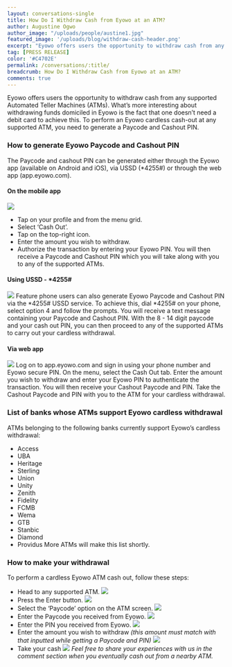 ```yaml
---
layout: conversations-single
title: How Do I Withdraw Cash from Eyowo at an ATM?
author: Augustine Ogwo
author_image: "/uploads/people/austine1.jpg" 
featured_image: '/uploads/blog/withdraw-cash-header.png'
excerpt: "Eyowo offers users the opportunity to withdraw cash from any supported Automated Teller Machines (ATMs). What’s more interesting about withdrawing funds domiciled in Eyowo is the fact that one doesn’t need a debit card to achieve this"
tag: [PRESS RELEASE]
color: '#C4702E'
permalink: /conversations/:title/
breadcrumb: How Do I Withdraw Cash from Eyowo at an ATM?
comments: true
---
```


Eyowo offers users the opportunity to withdraw cash from any supported Automated Teller Machines (ATMs). What’s more interesting about withdrawing funds domiciled in Eyowo is the fact that one doesn’t need a debit card to achieve this. To perform an Eyowo cardless cash-out at any supported ATM, you need to generate a Paycode and Cashout PIN.

### How to generate Eyowo Paycode and Cashout PIN
The Paycode and cashout PIN can be generated either through the Eyowo app (available on Android and iOS), via USSD (*4255#) or through the web app (app.eyowo.com).

#### On the mobile app
![](/uploads/blog/withdraw-cash-01.png)
- Tap on your profile and from the menu grid.
- Select ‘Cash Out’. 
- Tap on the top-right icon.
- Enter the amount you wish to withdraw. 
- Authorize the transaction by entering your Eyowo PIN.
You will then receive a Paycode and Cashout PIN which you will take along with you to any of the supported ATMs.

#### Using USSD - *4255#
![](/uploads/blog/withdraw-cash-02.jpg)
Feature phone users can also generate Eyowo Paycode and Cashout PIN via the *4255# USSD service. To achieve this, dial *4255# on your phone, select option 4 and follow the prompts. You will receive a text message containing your Paycode and Cashout PIN. With the  8 - 14 digit paycode and your cash out PIN, you can then proceed to any of the supported ATMs to carry out your cardless withdrawal.

#### Via web app
![](/uploads/blog/withdraw-cash-03.jpg)
Log on to app.eyowo.com and sign in using your phone number and Eyowo secure PIN. On the menu, select the Cash Out tab. Enter the amount you wish to withdraw and enter your Eyowo PIN to authenticate the transaction. You will then receive your Cashout Paycode and PIN. Take the Cashout Paycode and PIN with you to the ATM for your cardless withdrawal.

### List of banks whose ATMs support Eyowo cardless withdrawal 
ATMs belonging to the following banks currently support Eyowo’s cardless withdrawal: 
- Access
- UBA
- Heritage
- Sterling
- Union
- Unity
- Zenith
- Fidelity
- FCMB
- Wema
- GTB
- Stanbic
- Diamond
- Providus
More ATMs will make this list shortly.

### How to make your withdrawal
To perform a cardless Eyowo ATM cash out, follow these steps:
- Head to any supported ATM.
    ![](/uploads/blog/withdraw-cash-04.jpg)
- Press the Enter button.
    ![](/uploads/blog/withdraw-cash-05.jpg)
- Select the ‘Paycode’ option on the ATM screen.
    ![](/uploads/blog/withdraw-cash-06.jpg)
- Enter the Paycode you received from Eyowo.
    ![](/uploads/blog/withdraw-cash-07.jpg)
- Enter the PIN you received from Eyowo.
    ![](/uploads/blog/withdraw-cash-08.jpg)
- Enter the amount you wish to withdraw _(this amount must match with that inputted while getting a Paycode and PIN)_
    ![](/uploads/blog/withdraw-cash-09.jpg)
- Take your cash
    ![](/uploads/blog/withdraw-cash-10.jpg)
_Feel free to share your experiences with us in the comment section when you eventually cash out from a nearby ATM._





